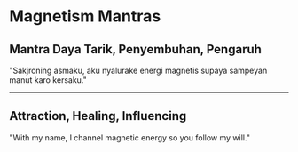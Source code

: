 # Magnetism Mantras

## Mantra Daya Tarik, Penyembuhan, Pengaruh
"Sakjroning asmaku, aku nyalurake energi magnetis supaya sampeyan manut karo kersaku."

---

## Attraction, Healing, Influencing
"With my name, I channel magnetic energy so you follow my will."
